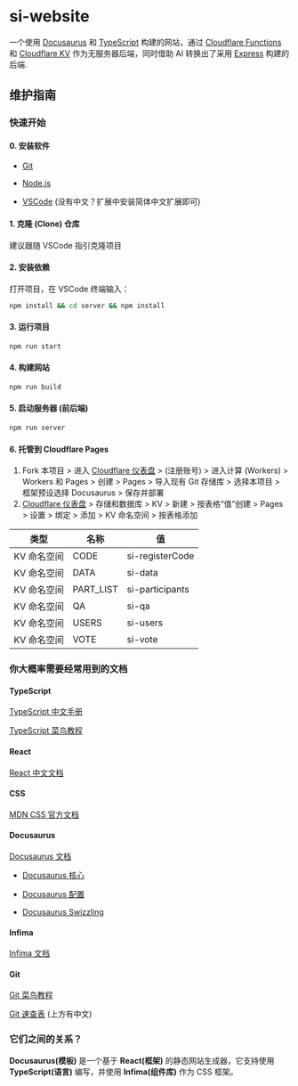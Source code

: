 # si-website

一个使用 [Docusaurus](https://docusaurus.io/zh-CN/) 和 [TypeScript](https://www.typescriptlang.org/zh/) 构建的网站，通过 [Cloudflare Functions](https://developers.cloudflare.com/pages/functions/) 和 [Cloudflare KV](https://developers.cloudflare.com/kv/) 作为无服务器后端，同时借助 AI 转换出了采用 [Express](https://expressjs.com/) 构建的后端.

## 维护指南

### 快速开始

#### 0. 安装软件

- [Git](https://git-scm.com/downloads)

- [Node.js](https://nodejs.org/zh-cn)

- [VSCode](https://code.visualstudio.com/)
  (没有中文？扩展中安装简体中文扩展即可)

#### 1. 克隆 (Clone) 仓库

建议跟随 VSCode 指引克隆项目

#### 2. 安装依赖

打开项目，在 VSCode 终端输入：

```bash
npm install && cd server && npm install
```

#### 3. 运行项目

```bash
npm run start
```

#### 4. 构建网站
``` bash
npm run build
```

#### 5. 启动服务器 (前后端)
```bash
npm run server
```

#### 6. 托管到 Cloudflare Pages
 1. Fork 本项目 > 进入 [Cloudflare 仪表盘](https://dash.cloudflare.com/) > (注册账号) > 进入计算 (Workers) > Workers 和 Pages > 创建 > Pages > 导入现有 Git 存储库 > 选择本项目 > 框架预设选择 Docusaurus > 保存并部署
 2. [Cloudflare 仪表盘](https://dash.cloudflare.com/) > 存储和数据库 > KV > 新建 > 按表格“值”创建 > Pages > 设置 > 绑定 > 添加 > KV 命名空间 > 按表格添加

| 类型         | 名称        | 值              |
|--------------|-------------|-----------------|
| KV 命名空间 | CODE        | si-registerCode |
| KV 命名空间 | DATA        | si-data         |
| KV 命名空间 | PART_LIST   | si-participants |
| KV 命名空间 | QA          | si-qa           |
| KV 命名空间 | USERS       | si-users        |
| KV 命名空间 | VOTE        | si-vote         |

### 你大概率需要经常用到的文档

#### TypeScript

[TypeScript 中文手册](https://www.tsdev.cn/basic-types.html)

[TypeScript 菜鸟教程](https://www.runoob.com/typescript/ts-basic-syntax.html)

#### React

[React 中文文档](https://zh-hans.react.dev/learn)

#### CSS

[MDN CSS 官方文档](https://developer.mozilla.org/zh-CN/docs/Learn/CSS)

#### Docusaurus

[Docusaurus 文档](https://docusaurus.io/zh-CN/docs/)

- [Docusaurus 核心](https://docusaurus.io/zh-CN/docs/category/guides)

- [Docusaurus 配置](https://docusaurus.io/zh-CN/docs/api/docusaurus-config)

- [Docusaurus Swizzling](https://docusaurus.io/zh-CN/docs/swizzling)

#### Infima

[Infima 文档](https://infima.dev/docs/getting-started/introduction)

#### Git

[Git 菜鸟教程](https://www.runoob.com/git/git-tutorial.html)

[Git 速查表](https://ndpsoftware.com/git-cheatsheet.html)
(上方有中文)

### 它们之间的关系？

**Docusaurus(模板)** 是一个基于 **React(框架)** 的静态网站生成器，它支持使用 **TypeScript(语言)** 编写，并使用 **Infima(组件库)** 作为 CSS 框架。
